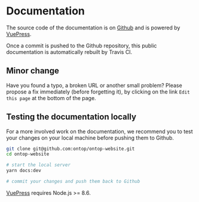 # Documentation

The source code of the documentation is on [Github](https://github.com/ontop/ontop-website) and is powered by [VuePress](https://v1.vuepress.vuejs.org/).

Once a commit is pushed to the Github repository, this public documentation is automatically rebuilt by Travis CI.

## Minor change

Have you found a typo, a broken URL or another small problem? Please propose a fix immediately (before forgetting it), by clicking on the link `Edit this page` at the bottom of the page. 

## Testing the documentation locally

For a more involved work on the documentation, we recommend you to test your changes on your local machine before pushing them to Github.

``` bash
git clone git@github.com:ontop/ontop-website.git
cd ontop-website

# start the local server
yarn docs:dev

# commit your changes and push them back to Github
```

[VuePress](https://v1.vuepress.vuejs.org/) requires Node.js >= 8.6.
